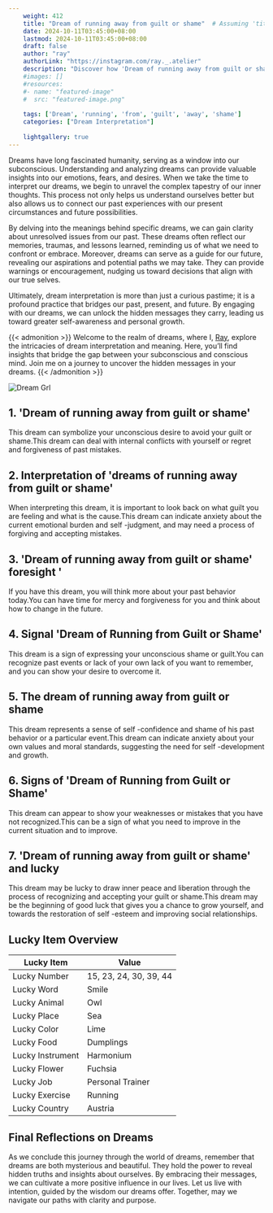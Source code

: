 ```yaml
---
    weight: 412
    title: "Dream of running away from guilt or shame"  # Assuming 'title' column exists
    date: 2024-10-11T03:45:00+08:00
    lastmod: 2024-10-11T03:45:00+08:00
    draft: false
    author: "ray"
    authorLink: "https://instagram.com/ray._.atelier"
    description: "Discover how 'Dream of running away from guilt or shame' can interpret your future and uncover its significant meanings in your life."
    #images: []
    #resources:
    #- name: "featured-image"
    #  src: "featured-image.png"
    
    tags: ['Dream', 'running', 'from', 'guilt', 'away', 'shame']
    categories: ["Dream Interpretation"]
    
    lightgallery: true
---
```

    
Dreams have long fascinated humanity, serving as a window into our subconscious. Understanding and analyzing dreams can provide valuable insights into our emotions, fears, and desires. When we take the time to interpret our dreams, we begin to unravel the complex tapestry of our inner thoughts. This process not only helps us understand ourselves better but also allows us to connect our past experiences with our present circumstances and future possibilities.

By delving into the meanings behind specific dreams, we can gain clarity about unresolved issues from our past. These dreams often reflect our memories, traumas, and lessons learned, reminding us of what we need to confront or embrace. Moreover, dreams can serve as a guide for our future, revealing our aspirations and potential paths we may take. They can provide warnings or encouragement, nudging us toward decisions that align with our true selves.

Ultimately, dream interpretation is more than just a curious pastime; it is a profound practice that bridges our past, present, and future. By engaging with our dreams, we can unlock the hidden messages they carry, leading us toward greater self-awareness and personal growth.

{{< admonition >}}
Welcome to the realm of dreams, where I, [Ray](https://instagram.com/ray._.atelier), explore the intricacies of dream interpretation and meaning. Here, you’ll find insights that bridge the gap between your subconscious and conscious mind. Join me on a journey to uncover the hidden messages in your dreams.
{{< /admonition >}}

![Dream Grl](https://cdn.pixabay.com/photo/2017/11/02/03/35/gothic-2910057_1280.jpg "Dream Grl")

## 1. 'Dream of running away from guilt or shame'
This dream can symbolize your unconscious desire to avoid your guilt or shame.This dream can deal with internal conflicts with yourself or regret and forgiveness of past mistakes.

## 2. Interpretation of 'dreams of running away from guilt or shame'
When interpreting this dream, it is important to look back on what guilt you are feeling and what is the cause.This dream can indicate anxiety about the current emotional burden and self -judgment, and may need a process of forgiving and accepting mistakes.

## 3. 'Dream of running away from guilt or shame' foresight '
If you have this dream, you will think more about your past behavior today.You can have time for mercy and forgiveness for you and think about how to change in the future.

## 4. Signal 'Dream of Running from Guilt or Shame'
This dream is a sign of expressing your unconscious shame or guilt.You can recognize past events or lack of your own lack of you want to remember, and you can show your desire to overcome it.

## 5. The dream of running away from guilt or shame
This dream represents a sense of self -confidence and shame of his past behavior or a particular event.This dream can indicate anxiety about your own values and moral standards, suggesting the need for self -development and growth.

## 6. Signs of 'Dream of Running from Guilt or Shame'
This dream can appear to show your weaknesses or mistakes that you have not recognized.This can be a sign of what you need to improve in the current situation and to improve.

## 7. 'Dream of running away from guilt or shame' and lucky
This dream may be lucky to draw inner peace and liberation through the process of recognizing and accepting your guilt or shame.This dream may be the beginning of good luck that gives you a chance to grow yourself, and towards the restoration of self -esteem and improving social relationships.

## Lucky Item Overview
| Lucky Item          | Value              |
|---------------|--------------------|
| Lucky Number        | 15, 23, 24, 30, 39, 44  |
| Lucky Word          | Smile |
| Lucky Animal        | Owl |
| Lucky Place         | Sea     |
| Lucky Color         | Lime     |
| Lucky Food          | Dumplings      |
| Lucky Instrument    | Harmonium |
| Lucky Flower        | Fuchsia    |
| Lucky Job           | Personal Trainer       |
| Lucky Exercise      | Running  |
| Lucky Country       | Austria    |


##  Final Reflections on Dreams

As we conclude this journey through the world of dreams, remember that dreams are both mysterious and beautiful. They hold the power to reveal hidden truths and insights about ourselves. By embracing their messages, we can cultivate a more positive influence in our lives. Let us live with intention, guided by the wisdom our dreams offer. Together, may we navigate our paths with clarity and purpose.

